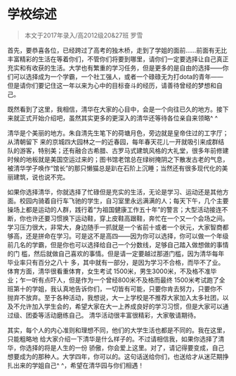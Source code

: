 # 学校综述

> 本文于2017年录入/高2012级20&27班 罗雪

首先，要恭喜各位，已经跨过了高考的独木桥，走到了学姐的面前……前面有无比丰富精彩的生活在等着你们，不管你们将要到哪里，请你们一定要选择让自己真正充实和有收获的生活。大学也有繁重的学习任务，但是更多的是自由的选择——你们可以选择成为一个学霸，一个社工强人，或者一个碌碌无为打dota的青年——但是请你们要记住这一年以来为心中的目标奋斗的经历，请善待曾经的梦想和自己。

既然看到了这里，我相信，清华在大家的心目中，会是一个向往已久的地方。接下来就正式开始介绍吧，虽然其实更多的更深入的清华还等待各位亲自来领略^ ^

清华是个美丽的地方。朱自清先生笔下的荷塘月色，旁边就是皇帝住过的工字厅；从清朝留下 来的京城四大园林之一的近春园，每年春天花儿一开就吸引来成群结队的游客，特别美；还有融合古希腊、古罗马式建筑风格的大礼堂，很多年前修建时候的地板就是美国空运过来的；图书馆老馆总在绿树掩阴之下散发古老的气息，被清华学子唤作“馆长”的那只懒猫总是趴在石阶上沉睡；当然还有很多现代化的美丽建筑，说也说不完。

如果你选择清华，你就选择了忙碌但是充实的生活，无论是学习、运动还是其他方面。校园内骑着自行车飞驰的学生，自习室里永远满满的人；每天下午，几个主要操场上都是运动的人群，践行着“为祖国健康工作五十年”的警言；大型活动接连不断，你也许还要习惯换下运动鞋，穿上皮鞋高跟鞋，奔忙在一个又一个会场之间。学习压力很大，非常大，身边随手一抓就是一个省前十或者一个状元，大家智商都够高，还是拼命在学习。可是这不是高四——因为你可以选择，你可以做一个年级前几名的学霸，但是你也可以选择给自己一个分数线，足够自己踏入做想做的事情的门 槛，然后就做自己喜欢的事情。但是请一定要越过那道门槛，因为清华每年毕业率只有百分之八十 多，其中就有一部分，是因为学习不合格，而毕不了业。体育方面，清华很看重体育，女生考试 1500米，男生3000米，不及格不准毕业；乍一听有点吓人，但是作为一个曾经800米不及格而最终 1500米考试跑了全班第十的学姐，我认真地告诉你们，一切皆有可能，只要你肯去努力，只要你不 抛弃不放弃。至于各种活动，我想说，大一上学校是不推荐大家加入太多社团，以及不允许加入学生会的，希望大家在大一上养成良好的学习习惯，但是大家可以通过级、团委等活动磨练自己。 清华活动很丰富很精彩，大家敬请期待。

其实，每个人的内心准则和理想不同，他们的大学生活也都是不同的。我在这里，只能粗略地 给大家介绍一下清华是什么样子的。不过请相信我，如果你选择了清华，你选择的将是人生的一份 骄傲，你会爱上这里。对了，请记得要变成，自己想要成为的那种人。大学四年，你可以的。这句话送给你们，也送给才从迷茫期挣扎出来的学姐自己^ ^，希望在清华园与你们相遇！